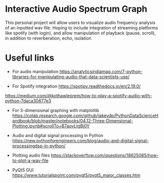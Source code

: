# Interactive Audio Spectrum Graph
This personal project will allow users to visualize audio frequency analysis of an inputted wav file. Hoping to include integration of streaming platforms like spotify (with login), and allow manipulation of playback (pause, scroll), in addition to reverberation, echo, isolation

# Useful links

- For audio manipulation
https://analyticsindiamag.com/7-python-libraries-for-manipulating-audio-that-data-scientists-use/

- For Spotify integration
https://spotipy.readthedocs.io/en/2.19.0/

https://medium.com/@kothawleprem/how-to-play-a-spotify-audio-with-python-7daca30677e3

- For 3-dimensional graphing with matplotlib
https://colab.research.google.com/github/jakevdp/PythonDataScienceHandbook/blob/master/notebooks/04.12-Three-Dimensional-Plotting.ipynb#scrollTo=B7aovLtgBj0Y

- Audio and digital signal processing in Python
https://new.pythonforengineers.com/blog/audio-and-digital-signal-processingdsp-in-python/

- Plotting audio files
https://stackoverflow.com/questions/18625085/how-to-plot-a-wav-file

- PyQt5 GUI
https://www.tutorialspoint.com/pyqt5/pyqt5_major_classes.htm
